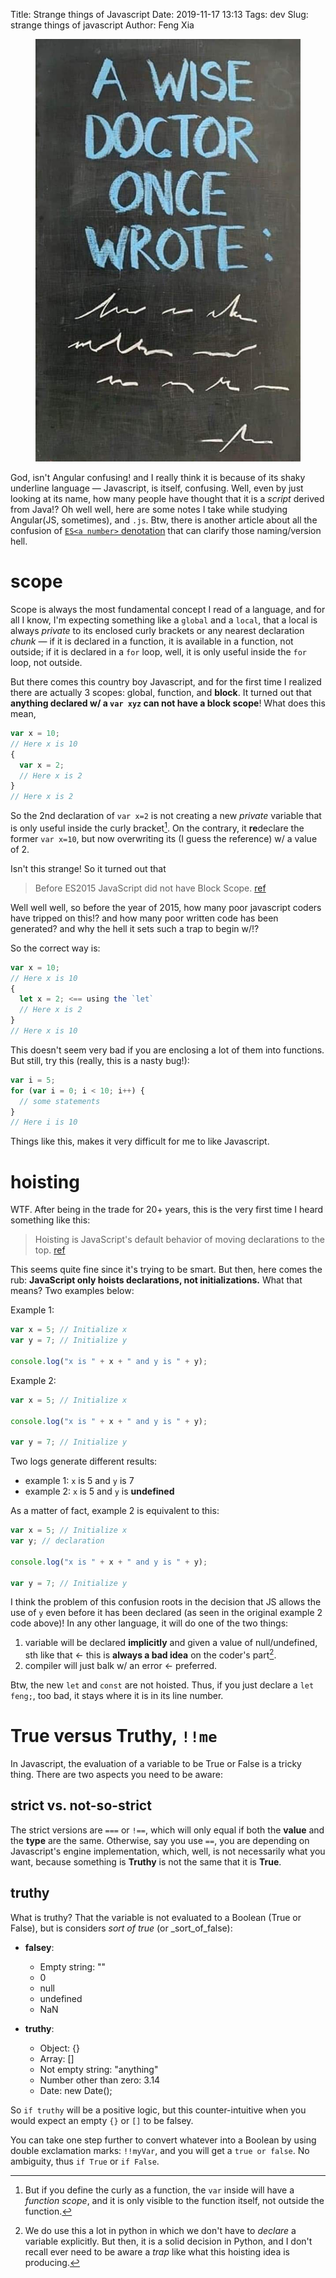 Title: Strange things of Javascript
Date: 2019-11-17 13:13
Tags: dev
Slug: strange things of javascript
Author: Feng Xia

<figure class="col l6 m6 s12">
  <img src="images/wise%20doctor.jpg"/>
</figure>

God, isn't Angular confusing! and I really think it is because of its
shaky underline language &mdash; Javascript, is itself,
confusing. Well, even by just looking at its name, how many people
have thought that it is a _script_ derived from Java!? Oh well well,
here are some notes I take while studying Angular(JS, sometimes), and
`.js`. Btw, there is another article about all the confusion of [`ES<a
number>` denotation][1] that can clarify those naming/version hell.

# scope

Scope is always the most fundamental concept I read of a language, and
for all I know, I'm expecting something like a `global` and a `local`,
that a local is always _private_ to its enclosed curly brackets or any
nearest declaration _chunk_ &mdash; if it is declared in a function, it
is available in a function, not outside; if it is declared in a `for`
loop, well, it is only useful inside the `for` loop, not outside.

But there comes this country boy Javascript, and for the first time I
realized there are actually 3 scopes: global, function, and
**block**. It turned out that **anything declared w/ a `var xyz` can not
have a block scope**! What does this mean,

```js
var x = 10;
// Here x is 10
{
  var x = 2;
  // Here x is 2
}
// Here x is 2
```

So the 2nd declaration of `var x=2` is not creating a new _private_
variable that is only useful inside the curly bracket[^1]. On the
contrary, it **re**declare the former `var x=10`, but now overwriting
its (I guess the reference) w/ a value of 2. 

Isn't this strange! So it turned out that

> Before ES2015 JavaScript did not have Block Scope. [ref][2]

Well well well, so before the year of 2015, how many poor javascript
coders have tripped on this!? and how many poor written code has been
generated? and why the hell it sets such a trap to begin w/!?

So the correct way is: 

```js
var x = 10;
// Here x is 10
{
  let x = 2; <== using the `let`
  // Here x is 2
}
// Here x is 10
```

This doesn't seem very bad if you are enclosing a lot of them into
functions. But still, try this (really, this is a nasty bug!):

```js
var i = 5;
for (var i = 0; i < 10; i++) {
  // some statements
}
// Here i is 10
```

Things like this, makes it very difficult for me to like Javascript.

# hoisting

WTF. After being in the trade for 20+ years, this is the very first
time I heard something like this:

> Hoisting is JavaScript's default behavior of moving declarations to
> the top. [ref][3]

This seems quite fine since it's trying to be smart. But then, here
comes the rub: **JavaScript only hoists declarations, not
initializations.** What that means? Two examples below:

Example 1:
```js
var x = 5; // Initialize x
var y = 7; // Initialize y

console.log("x is " + x + " and y is " + y); 
```

Example 2:
```js
var x = 5; // Initialize x

console.log("x is " + x + " and y is " + y); 

var y = 7; // Initialize y
```

Two logs generate different results:
- example 1: `x` is 5 and `y` is 7
- example 2: `x` is 5 and `y` is **undefined**

As a matter of fact, example 2 is equivalent to this:

```js
var x = 5; // Initialize x
var y; // declaration

console.log("x is " + x + " and y is " + y); 

var y = 7; // Initialize y
```

I think the problem of this confusion roots in the decision that JS
allows the use of `y` even before it has been declared (as seen in the
original example 2 code above)! In any other language, it will do one
of the two things:

1. variable will be declared **implicitly** and given a value of
   null/undefined, sth like that &larr; this is **always a bad idea**
   on the coder's part[^2].
2. compiler will just balk w/ an error &larr; preferred.

Btw, the new `let` and `const` are not hoisted. Thus, if you just
declare a `let feng;`, too bad, it stays where it is in its line
number.

# True versus Truthy, `!!me`

In Javascript, the evaluation of a variable to be True or False is a
tricky thing. There are two aspects you need to be aware:

## strict vs. not-so-strict

The strict versions are `===` or `!==`, which will only equal if both
the **value** and the **type** are the same. Otherwise, say you use
`==`, you are depending on Javascript's engine implementation, which,
well, is not necessarily what you want, because something is **Truthy** is not
the same that it is **True**.

## truthy

What is truthy? That the variable is not evaluated to a Boolean (True
or False), but is considers _sort of true_ (or _sort_of_false):

- **falsey**:

    - Empty string: ""
    - 0
    - null
    - undefined
    - NaN

- **truthy**:

    - Object: {}
    - Array: []
    - Not empty string: "anything"
    - Number other than zero: 3.14
    - Date: new Date();

So `if truthy` will be a positive logic, but this counter-intuitive
when you would expect an empty `{}` or `[]` to be falsey. 

You can take one step further to convert whatever into a Boolean by
using double exclamation marks: `!!myVar`, and you will get a `true or
false`. No ambiguity, thus `if True` or `if False`.

[1]: {filename}/dev/ecmascript.md
[2]: https://www.w3schools.com/js/js_let.asp
[3]: https://www.w3schools.com/js/js_hoisting.asp

[^1]: But if you define the curly as a function, the `var` inside will
    have a _function scope_, and it is only visible to the function
    itself, not outside the function.

[^2]: We do use this a lot in python in which we don't have to
   _declare_ a variable explicitly. But then, it is a solid decision
   in Python, and I don't recall ever need to be aware a _trap_ like
   what this hoisting idea is producing.
